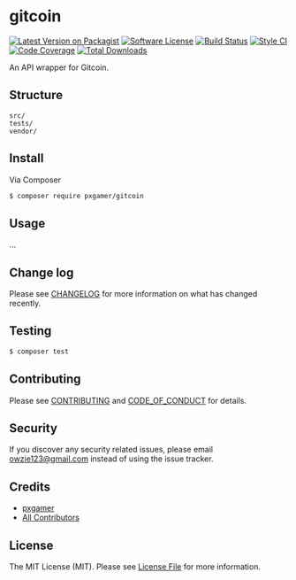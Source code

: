 # gitcoin

[![Latest Version on Packagist][ico-version]][link-packagist]
[![Software License][ico-license]](LICENSE.md)
[![Build Status][ico-travis]][link-travis]
[![Style CI][ico-styleci]][link-styleci]
[![Code Coverage][ico-code-quality]][link-code-quality]
[![Total Downloads][ico-downloads]][link-downloads]

An API wrapper for Gitcoin.

## Structure

```
src/
tests/
vendor/
```

## Install

Via Composer

```bash
$ composer require pxgamer/gitcoin
```

## Usage

...

## Change log

Please see [CHANGELOG](CHANGELOG.md) for more information on what has changed recently.

## Testing

```bash
$ composer test
```

## Contributing

Please see [CONTRIBUTING](CONTRIBUTING.md) and [CODE_OF_CONDUCT](CODE_OF_CONDUCT.md) for details.

## Security

If you discover any security related issues, please email owzie123@gmail.com instead of using the issue tracker.

## Credits

- [pxgamer][link-author]
- [All Contributors][link-contributors]

## License

The MIT License (MIT). Please see [License File](LICENSE.md) for more information.

[ico-version]: https://img.shields.io/packagist/v/pxgamer/gitcoin.svg?style=flat-square
[ico-license]: https://img.shields.io/badge/license-MIT-brightgreen.svg?style=flat-square
[ico-travis]: https://img.shields.io/travis/pxgamer/gitcoin/master.svg?style=flat-square
[ico-styleci]: https://styleci.io/repos/117745612/shield
[ico-code-quality]: https://img.shields.io/codecov/c/github/pxgamer/gitcoin.svg?style=flat-square
[ico-downloads]: https://img.shields.io/packagist/dt/pxgamer/gitcoin.svg?style=flat-square

[link-packagist]: https://packagist.org/packages/pxgamer/gitcoin
[link-travis]: https://travis-ci.org/pxgamer/gitcoin
[link-styleci]: https://styleci.io/repos/117745612
[link-code-quality]: https://codecov.io/gh/pxgamer/gitcoin
[link-downloads]: https://packagist.org/packages/pxgamer/gitcoin
[link-author]: https://github.com/pxgamer
[link-contributors]: ../../contributors
